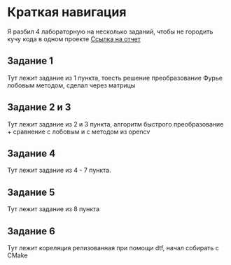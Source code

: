 # Краткая навигация
Я разбил 4 лабораторную на несколько заданий, чтобы не городить кучу кода в одном проекте
[Ссылка на отчет](https://github.com/Havry21/CV_LAB/blob/master/%D0%9B%D0%B0%D0%B1%D0%BE%D1%80%D0%B0%D1%82%D0%BE%D1%80%D0%BD%D0%B0%D1%8F%20%D1%80%D0%B0%D0%B1%D0%BE%D1%82%D0%B0%204/%D0%9E%D1%82%D1%87%D0%B5%D1%82%20%D0%BF%D0%BE%204%20%D0%BB%D0%B0%D0%B1%D0%BE%D1%80%D0%B0%D1%82%D0%BE%D1%80%D0%BD%D0%BE%D0%B9%20%D1%80%D0%B0%D0%B1%D0%BE%D1%82%D0%B5.pdf)
## Задание 1
Тут лежит задание из 1 пункта, тоесть решение преобразование Фурье лобовым методом, сделал через матрицы

## Задание 2 и 3
Тут лежит задание из 2 и 3 пункта, алгоритм быстрого преобразование + сравнение с лобовым и с методом из opencv

## Задание 4
Тут лежит задание из 4 - 7 пункта.

## Задание 5 
Тут лежит задание из 8 пункта

## Задание 6
Тут лежит кореляция релизованная при помощи dtf, начал собирать с CMake
